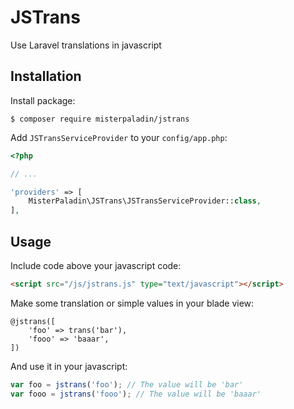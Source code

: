 # JSTrans

Use Laravel translations in javascript

## Installation

Install package:

```
$ composer require misterpaladin/jstrans
```

Add `JSTransServiceProvider` to your `config/app.php`:

```php
<?php

// ...

'providers' => [
    MisterPaladin\JSTrans\JSTransServiceProvider::class,
],
```

## Usage

Include code above your javascript code:

```html
<script src="/js/jstrans.js" type="text/javascript"></script>
```

Make some translation or simple values in your blade view:

```
@jstrans([
    'foo' => trans('bar'),
    'fooo' => 'baaar',
])
```

And use it in your javascript:

```javascript
var foo = jstrans('foo'); // The value will be 'bar'
var fooo = jstrans('fooo'); // The value will be 'baaar'
```